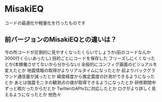 # MisakiEQ
 コードの最適化や軽量化を行ったものです

## 前バージョンのMisakiEQとの違いは？
 今の所コードが圧倒的に見やすくなったくらいでしょうか(前のコードなんか3000行くらいあったし)
 目的ごとにコードを保存した
 フリーズしにくくなったとか(本稼働させてないから分からない)
 全般的にコンフィグ画面のビジュアルを変えたとか
 地震情報の取得がよりリアルタイムになったとか
 前よりバックグラウンド通信量が減ったとか
 緯度経度から推定震度の計測ができるようになったとか
 あとは強震モニタの観測点の値が取得できるようになったとか
 研修期間中ずっと暇だったからだとか
 TwitterのAPIv2に対応したとか
 ログがより詳しく見えるようになったとか
 他色々
